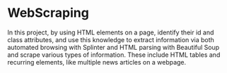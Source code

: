 # WebScraping
In this project, by using HTML elements on a page, identify their id and class attributes, and use this knowledge to extract information via both automated browsing with Splinter and HTML parsing with Beautiful Soup and scrape various types of information. These include HTML tables and recurring elements, like multiple news articles on a webpage.  
